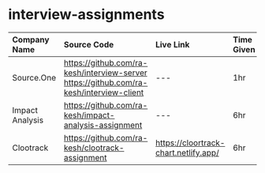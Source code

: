 # interview-assignments

| Company Name | Source Code   | Live Link     | Time Given    | Type   |
| :---         |     :---      |          :--- |        :--- |  :--- |
| Source.One  | https://github.com/ra-kesh/interview-server<br>https://github.com/ra-kesh/interview-client  | --- | 1hr | live coding |
| Impact Analysis  | https://github.com/ra-kesh/impact-analysis-assignment  | --- | 6hr | hackerearth |
| Clootrack | https://github.com/ra-kesh/clootrack-assignment  | https://cloortrack-chart.netlify.app/| 6hr | hackerearth |

